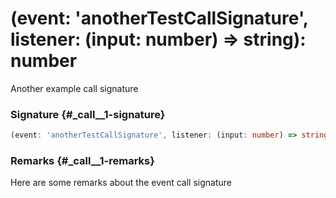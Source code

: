# (event: 'anotherTestCallSignature', listener: (input: number) => string): number

Another example call signature

### Signature {#_call__1-signature}

```typescript
(event: 'anotherTestCallSignature', listener: (input: number) => string): number;
```

### Remarks {#_call__1-remarks}

Here are some remarks about the event call signature


